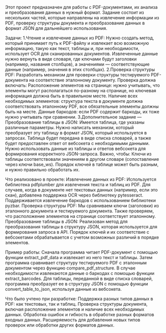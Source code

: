 Этот проект предназначен для работы с PDF-документами, их анализа и преобразования данных в нужный формат. Задание состоит из нескольких частей, которые направлены на извлечение информации из PDF, проверку структуры
документа и преобразование данных в формат JSON для дальнейшего использования.

Задачи:
1.Чтение и извлечение данных из PDF:
Нужно создать метод, который принимает путь к PDF-файлу и извлекает всю возможную информацию, такую как текст, таблицы и, при необходимости, использует OCR для сканированных документов.
Извлеченные данные нужно вернуть в виде словаря, где ключами будут заголовки (например, названия столбцов), а значениями — соответствующие данные (например, значения в этих столбцах).
2.Проверка структуры PDF:
Разработать механизм для проверки структуры тестируемого PDF-документа на соответствие эталонному документу.
Проверка должна включать:
Расположение элементов на странице: нужно учитывать, что элементы могут располагаться по-разному на странице, но ключевая информация должна быть в правильном месте.
Наличие всех необходимых элементов: структура текста в документе должна соответствовать эталонному PDF, все обязательные элементы должны быть на месте.
Данные баркодов: если PDF содержит баркоды, их тоже нужно учитывать при сравнении.
3.Дополнительное задание — Преобразование таблицы в JSON:
Имеется таблица, где указаны различные параметры. Нужно написать механизм, который преобразует эту таблицу в формат JSON, который используется в запросах.
Таблица будет передана в виде списка словарей, а также будет предоставлен ответ от вебсокета с необходимыми данными. Нужно использовать данные из таблицы и ответов вебсокета для формирования корректного JSON-запроса.
Важно, чтобы:
Ключи из таблицы соответствовали значениям в другом словаре (сопоставление через ключи base_ws).
Порядок ключей в таблице может быть разным, и нужно правильно обработать их.

Что реализовано в проекте:
Извлечение данных из PDF:
Используется библиотека pdfplumber для извлечения текста и таблиц из PDF.
Для случаев, когда в документе нет текстовых данных (например, если это скан), добавлена поддержка OCR через библиотеку pytesseract.
Поддерживается извлечение баркодов с использованием библиотеки pyzbar.
Проверка структуры PDF:
Мы сравниваем ключи (заголовки) из эталонного документа и тестируемого документа.
Также проверяем, что расположение элементов на странице соответствует эталонному.
Преобразование таблицы в JSON:
Реализован метод для преобразования таблицы в структуру JSON, которая используется для формирования запроса в API.
Порядок ключей и их соответствие с вебсокетами обрабатывается с учетом возможных различий в порядке элементов.

Пример работы:
Сначала программа читает PDF-документ с помощью функции extract_pdf_data и извлекает из него текст и таблицы.
Затем программа сравнивает структуру тестируемого PDF с эталонным документом через функцию compare_pdf_structure.
В случае необходимости извлекаются данные о баркодах с помощью функции extract_barcodes.
Для таблицы, переданной в виде списка словарей, программа преобразует ее в структуру JSON с помощью функции convert_table_to_json, используя данные из вебсокета.

Что было учтено при разработке:
Поддержка разных типов данных в PDF: как текстовых, так и таблиц.
Проверка структуры документа, включая расположение элементов и наличие всех необходимых данных.
Обработка ошибок и гибкость в обработке разных форматов входных данных.
Расширяемость для добавления новых типов проверок или обработки других форматов данных.





